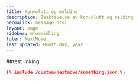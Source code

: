 ```yaml
---
title: Konvolutt og melding
description: Beskrivelse av konvolutt og melding
permalink: message.html
layout: page
sidebar: eformidling
foler: NextMove
last_updated: Month day, year
---
```





##test linking


```json
{% include /custom/nextmove/something.json %}
```





